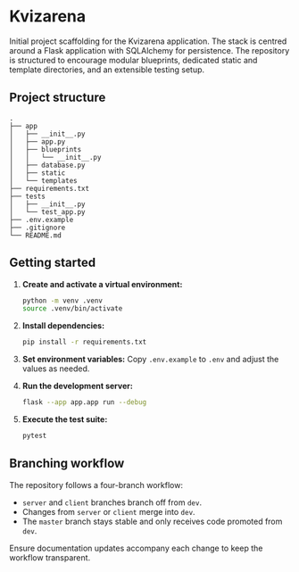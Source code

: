 # Kvizarena

Initial project scaffolding for the Kvizarena application. The stack is centred around a Flask
application with SQLAlchemy for persistence. The repository is structured to encourage modular
blueprints, dedicated static and template directories, and an extensible testing setup.

## Project structure

```
.
├── app
│   ├── __init__.py
│   ├── app.py
│   ├── blueprints
│   │   └── __init__.py
│   ├── database.py
│   ├── static
│   └── templates
├── requirements.txt
├── tests
│   ├── __init__.py
│   └── test_app.py
├── .env.example
├── .gitignore
└── README.md
```

## Getting started

1. **Create and activate a virtual environment:**
   ```bash
   python -m venv .venv
   source .venv/bin/activate
   ```
2. **Install dependencies:**
   ```bash
   pip install -r requirements.txt
   ```
3. **Set environment variables:**
   Copy `.env.example` to `.env` and adjust the values as needed.

4. **Run the development server:**
   ```bash
   flask --app app.app run --debug
   ```

5. **Execute the test suite:**
   ```bash
   pytest
   ```

## Branching workflow

The repository follows a four-branch workflow:

- `server` and `client` branches branch off from `dev`.
- Changes from `server` or `client` merge into `dev`.
- The `master` branch stays stable and only receives code promoted from `dev`.

Ensure documentation updates accompany each change to keep the workflow transparent.
